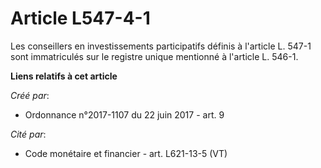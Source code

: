 # Article L547-4-1

Les conseillers en investissements participatifs définis à l'article L. 547-1 sont immatriculés sur le registre unique
mentionné à l'article L. 546-1.

**Liens relatifs à cet article**

_Créé par_:

  - Ordonnance n°2017-1107 du 22 juin 2017 - art. 9

_Cité par_:

  - Code monétaire et financier - art. L621-13-5 (VT)
